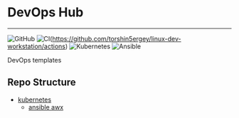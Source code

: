 # DevOps Hub

---

![GitHub](https://img.shields.io/github/license/torshin5ergey/devops-hub)
![CI](https://github.com/torshin5ergey/linux-dev-workstation/actions/workflows/ci.yaml/badge.svg)(https://github.com/torshin5ergey/linux-dev-workstation/actions)
![Kubernetes](https://img.shields.io/badge/kubernetes-%23326ce5.svg?logo=kubernetes&logoColor=white)
![Ansible](https://img.shields.io/badge/ansible-%231A1918.svg?logo=ansible&logoColor=white)

DevOps templates

## Repo Structure

- [kubernetes](./kubernetes/)
  - [ansible awx](./kubernetes/ansible-awx/)
